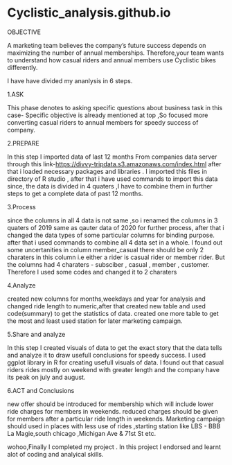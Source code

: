 # Cyclistic_analysis.github.io
OBJECTIVE

A marketing team believes the company’s future success depends on maximizing the number of annual memberships. Therefore,your team wants to understand how casual riders and annual members use Cyclistic bikes differently.

I have have divided my ananlysis in 6 steps.

1.ASK

This phase denotes to asking specific questions about business task in this case- Specific objective is already mentioned at top ,So focused more converting casual riders to annual members for speedy success of company.

2.PREPARE

In this step I imported data of last 12 months From companies data server through this link-https://divvy-tripdata.s3.amazonaws.com/index.html
after that i loaded necessary packages and libraries .
I imported this files in directory of R studio , after that i have used commands to import this data 
since, the data is divided in 4 quaters ,I have to combine them in further steps to get a complete data of past 12 months.

3.Process

since the columns in all 4 data is not same ,so i renamed the columns in 3 quaters of 2019 same as qauter data of 2020 for further process, after that i changed the data types of 
some particular columns for binding purpose.
after that i used commands to combine all 4 data set in a whole.
I found out some uncertanities in column member_casual there should be only 2 charaters in this column i.e either a rider is casual rider or member rider.
But the columns had 4 charaters - subsciber , casual , member , customer.
Therefore I used some codes and changed it to 2 charaters 

4.Analyze

created new columns for months,weekdays and year for analysis and changed ride length to numeric,after that created new table and used code(summary) to get the statistics of data.
created one more table to get the most and least used station for later marketing campaign.

5.Share and analyze

In this step I created visuals of data to get the exact story that the data tells and analyze it to draw usefull conclusions for speedy success.
I used ggplot library in R for creating usefull visuals of data.
I found out that casual riders rides mostly on weekend with greater length and the company have its peak on july and august.

6.ACT and Conclusions

new offer should be introduced for membership which will include lower ride charges for members in weekends.
reduced charges should be given for members after a particular ride length in weekends.
Marketing campaign should used in places with less use of rides ,starting station like LBS - BBB La Magie,south chicago ,Michigan Ave & 71st St etc.

wohoo,Finally I completed my project .
In this project I endorsed and learnt alot of coding and analyical skills.

